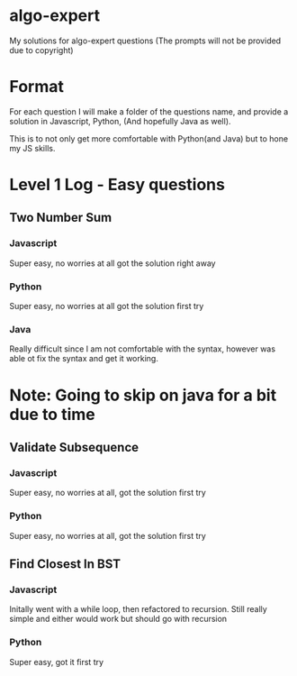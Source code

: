 # algo-expert
My solutions for algo-expert questions (The prompts will not be provided due to copyright)

# Format
For each question I will make a folder of the questions name, and provide a solution in Javascript, Python, (And hopefully Java as well).

This is to not only get more comfortable with Python(and Java) but to hone my JS skills. 

# Level 1 Log - Easy questions

## Two Number Sum

### Javascript
Super easy, no worries at all got the solution right away

### Python
Super easy, no worries at all got the solution first try

### Java
Really difficult since I am not comfortable with the syntax, however was able ot fix the syntax and get it working.

# Note: Going to skip on java for a bit due to time

## Validate Subsequence

### Javascript
Super easy, no worries at all, got the solution first try

### Python
Super easy, no worries at all, got the solution first try

## Find Closest In BST

### Javascript
Initally went with a while loop, then refactored to recursion. Still really simple and either would work but should go with recursion

### Python
Super easy, got it first try
